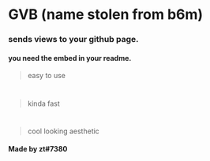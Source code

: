# GVB (name stolen from b6m)
### sends views to your github page.
#### you need the embed in your readme.
> easy to use
#
> kinda fast
#
> cool looking aesthetic
#### **Made by zt#7380**
